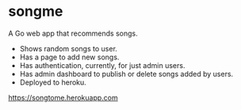 # songme

A Go web app that recommends songs.

- Shows random songs to user.
- Has a page to add new songs.
- Has authentication, currently, for just admin users.
- Has admin dashboard to publish or delete songs added by users.
- Deployed to heroku.

https://songtome.herokuapp.com
